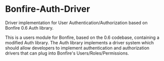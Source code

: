 Bonfire-Auth-Driver
===================

Driver implementation for User Authentication/Authorization based on Bonfire 0.6 Auth library.

This is a users module for Bonfire, based on the 0.6 codebase, containing a modified Auth library. The Auth library implements a driver system which should allow developers to implement authentication and authorization drivers that can plug into Bonfire's Users/Roles/Permissions.

